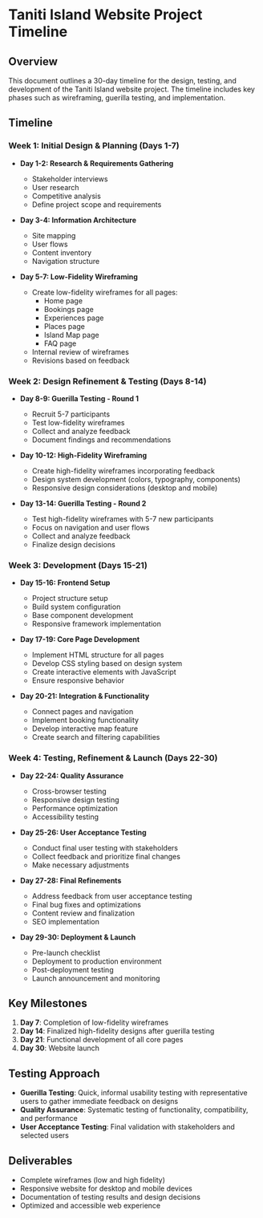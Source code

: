 # Taniti Island Website Project Timeline

## Overview
This document outlines a 30-day timeline for the design, testing, and development of the Taniti Island website project. The timeline includes key phases such as wireframing, guerilla testing, and implementation.

## Timeline

### Week 1: Initial Design & Planning (Days 1-7)
- **Day 1-2: Research & Requirements Gathering**
  - Stakeholder interviews
  - User research
  - Competitive analysis
  - Define project scope and requirements

- **Day 3-4: Information Architecture**
  - Site mapping
  - User flows
  - Content inventory
  - Navigation structure

- **Day 5-7: Low-Fidelity Wireframing**
  - Create low-fidelity wireframes for all pages:
    - Home page
    - Bookings page
    - Experiences page
    - Places page
    - Island Map page
    - FAQ page
  - Internal review of wireframes
  - Revisions based on feedback

### Week 2: Design Refinement & Testing (Days 8-14)
- **Day 8-9: Guerilla Testing - Round 1**
  - Recruit 5-7 participants
  - Test low-fidelity wireframes
  - Collect and analyze feedback
  - Document findings and recommendations

- **Day 10-12: High-Fidelity Wireframing**
  - Create high-fidelity wireframes incorporating feedback
  - Design system development (colors, typography, components)
  - Responsive design considerations (desktop and mobile)

- **Day 13-14: Guerilla Testing - Round 2**
  - Test high-fidelity wireframes with 5-7 new participants
  - Focus on navigation and user flows
  - Collect and analyze feedback
  - Finalize design decisions

### Week 3: Development (Days 15-21)
- **Day 15-16: Frontend Setup**
  - Project structure setup
  - Build system configuration
  - Base component development
  - Responsive framework implementation

- **Day 17-19: Core Page Development**
  - Implement HTML structure for all pages
  - Develop CSS styling based on design system
  - Create interactive elements with JavaScript
  - Ensure responsive behavior

- **Day 20-21: Integration & Functionality**
  - Connect pages and navigation
  - Implement booking functionality
  - Develop interactive map feature
  - Create search and filtering capabilities

### Week 4: Testing, Refinement & Launch (Days 22-30)
- **Day 22-24: Quality Assurance**
  - Cross-browser testing
  - Responsive design testing
  - Performance optimization
  - Accessibility testing

- **Day 25-26: User Acceptance Testing**
  - Conduct final user testing with stakeholders
  - Collect feedback and prioritize final changes
  - Make necessary adjustments

- **Day 27-28: Final Refinements**
  - Address feedback from user acceptance testing
  - Final bug fixes and optimizations
  - Content review and finalization
  - SEO implementation

- **Day 29-30: Deployment & Launch**
  - Pre-launch checklist
  - Deployment to production environment
  - Post-deployment testing
  - Launch announcement and monitoring

## Key Milestones
1. **Day 7**: Completion of low-fidelity wireframes
2. **Day 14**: Finalized high-fidelity designs after guerilla testing
3. **Day 21**: Functional development of all core pages
4. **Day 30**: Website launch

## Testing Approach
- **Guerilla Testing**: Quick, informal usability testing with representative users to gather immediate feedback on designs
- **Quality Assurance**: Systematic testing of functionality, compatibility, and performance
- **User Acceptance Testing**: Final validation with stakeholders and selected users

## Deliverables
- Complete wireframes (low and high fidelity)
- Responsive website for desktop and mobile devices
- Documentation of testing results and design decisions
- Optimized and accessible web experience
